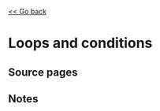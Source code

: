 [<< Go back](https://artoasmith.github.io/sf-preps/)

# Loops and conditions

## Source pages

## Notes

